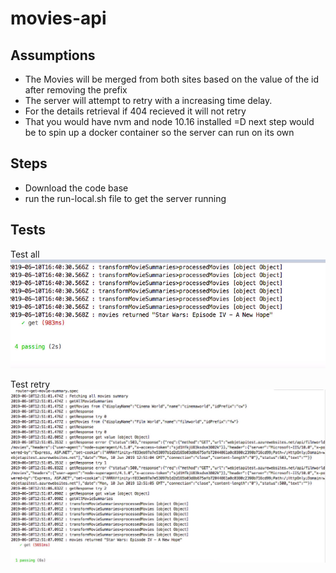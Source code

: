 # movies-api

## Assumptions
* The Movies will be merged from both sites based on the value of the id after removing the prefix
* The server will attempt to retry with a increasing time delay.
* For the details retrieval if 404 recieved it will not retry
* That you would have nvm and node 10.16 installed =D next step would be to spin up a docker container so the server can run on its own

## Steps
* Download the code base
* run the run-local.sh file to get the server running

## Tests
Test all
![picture alt](https://github.com/theranjali-nilaweera/movies-api/blob/master/test-all.png "all tests")

Test retry
![picture alt](https://github.com/theranjali-nilaweera/movies-api/blob/master/test-retry.png "test-retry")

